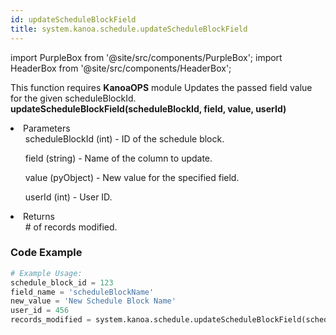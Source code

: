 ```yaml
---
id: updateScheduleBlockField
title: system.kanoa.schedule.updateScheduleBlockField
---
```


import PurpleBox from '@site/src/components/PurpleBox';
import HeaderBox from '@site/src/components/HeaderBox';

<PurpleBox>This function requires <b>KanoaOPS</b> module</PurpleBox>
<HeaderBox header="Description">Updates the passed field value for the given scheduleBlockId.</HeaderBox>
<HeaderBox header="Syntax">
    <b>updateScheduleBlockField(scheduleBlockId, field, value, userId)</b>
    <li>Parameters <br />
        <ul>scheduleBlockId (int) - ID of the schedule block.</ul>
        <ul>field (string) - Name of the column to update.</ul>
        <ul>value (pyObject) - New value for the specified field.</ul>
        <ul>userId (int) - User ID.</ul>
    </li>
    <li>Returns <br />
        <ul># of records modified.</ul>
    </li>
</HeaderBox>

### Code Example

```python
# Example Usage:
schedule_block_id = 123
field_name = 'scheduleBlockName'
new_value = 'New Schedule Block Name'
user_id = 456
records_modified = system.kanoa.schedule.updateScheduleBlockField(schedule_block_id, field_name, new_value, user_id)


